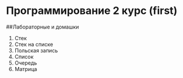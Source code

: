 # **Программирование 2 курс (first)**

##Лабораторные и домашки

1. Стек
1. Стек на списке
1. Польская запись
1. Список
1. Очередь
1. Матрица
